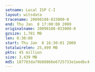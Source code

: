 ```yaml
---
setname: Local ISP C-I
layout: witsdata
tracename: 20090108-033000-0
end: Thu Jan  8 17:00:00 2009
originalname: 20090108-033000-0
gzsize: 1,781 MB
len: 0:30:00
start: Thu Jan  8 16:30:01 2009
totalwirelen: 25,499 MB
pkts: 45 million
size: 3,439 MB
md5: 187783da79b88866e6725733e1eedbc4
---
```

